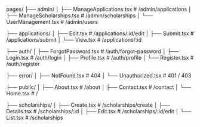pages/
├── admin/
│   ├── ManageApplications.tsx   # /admin/applications
│   ├── ManageScholarships.tsx   # /admin/scholarships
│   └── UserManagement.tsx       # /admin/users

├── applications/
│   ├── Edit.tsx                 # /applications/:id/edit
│   ├── Submit.tsx               # /applications/submit
│   └── View.tsx                 # /applications/:id

├── auth/
│   ├── ForgotPassword.tsx       # /auth/forgot-password
│   ├── Login.tsx                # /auth/login
│   ├── Profile.tsx              # /auth/profile
│   └── Register.tsx             # /auth/register

├── error/
│   ├── NotFound.tsx             # 404
│   └── Unauthorized.tsx         # 401 / 403

├── public/
│   ├── About.tsx                # /about
│   ├── Contact.tsx              # /contact
│   └── Home.tsx                 # /

├── scholarships/
│   ├── Create.tsx               # /scholarships/create
│   ├── Details.tsx              # /scholarships/:id
│   ├── Edit.tsx                 # /scholarships/:id/edit
│   └── List.tsx                 # /scholarships
